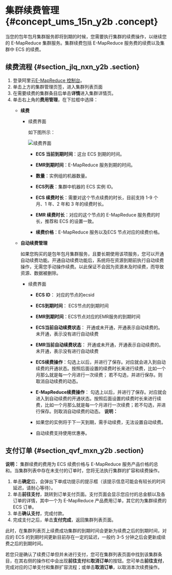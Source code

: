 # 集群续费管理 {#concept_ums_15n_y2b .concept}

当您的包年包月集群服务即将到期的时候，您需要执行集群的续费操作，以继续您的 E-MapReduce 集群服务。集群续费包括 E-MapReduce 服务费的续费以及集群中 ECS 的续费。

## 续费流程 {#section_jlq_nxn_y2b .section}

1.  登录阿里云[E-MapReduce 控制台](https://emr.console.aliyun.com/)。
2.  单击上方的集群管理页签，进入集群列表页面
3.  在需要续费的集群条目后单击**详情**进入集群详情页。
4.  单击右上角的**费用管理**，在下拉框中选择：
    -   **续费**
        -   续费界面

            如下图所示：

            ![续费界面](http://static-aliyun-doc.oss-cn-hangzhou.aliyuncs.com/assets/img/17860/155253111910451_zh-CN.png)

            -   **ECS 当前到期时间**：这台 ECS 到期的时间。

            -   **EMR到期时间**：E-MapReduce 服务到期的时间。

            -   **数量**：实例组的机器数量。

            -   **ECS列表**：集群中机器的 ECS 实例 ID。

            -   **ECS 续费时长**：需要对这个节点续费的时长，目前支持 1-9 个月、1 年、2 年和 3 年的续费时长。

            -   **EMR 续费时长**：对应的这个节点的 E-MapReduce 服务费的时长，推荐和 ECS 的设置一致。

            -   **续费价格**：E-MapReduce 服务以及ECS 节点对应的续费价格。

    -   **自动续费管理**

        如果您购买的是包年包月集群服务，且要长期使用该项服务，您可以开通自动续费功能。开通自动续费功能后，系统将在资源到期前执行自动续费操作，无需您手动操作续费。以此保证不会因为资源未及时续费，而导致资源、数据被删除。

        -   续费界面

            -   **ECS ID**： 对应的节点的ecsid
            -   **ECS到期时间**： ECS节点的到期时间
            -   **EMR到期时间**：ECS节点对应的EMR服务的到期时间
            -   **ECS当前自动续费状态**： 开通或未开通，开通表示自动续费的。未开通，表示没有进行自动续费
            -   **EMR当前自动续费状态**： 开通或未开通，开通表示自动续费的。未开通，表示没有进行自动续费
            -   **ECS续费操作**：勾选上以后，并进行了保存。对应就会进入到自动续费的开通状态。按照后面设置的续费时长来进行续费，比如一个月那么就是每一个月进行一次续费； 若不勾选，并进行保存。则取消自动续费的动态。
            -   **E-MapReduce续费操作**： 勾选上以后，并进行了保存。对应就会进入到自动续费的开通状态。按照后面设置的续费时长来进行续费，比如一个月那么就是每一个月进行一次续费；若不勾选，并进行保存。则取消自动续费的动态。
            **说明：** 

            -   如果您的实例将于下一天到期，需手动续费，无法设置自动续费。
            -   自动续费支持使用优惠券。

## 支付订单 {#section_qvf_mxn_y2b .section}

**说明：** 集群续费的费用为 ECS 续费价格与 E-MapReduce 服务产品价格的总和。当集群列表中存在未支付的订单时，您将无法执行集群的扩容和续费操作。

1.  单击**确定**后，会弹出下单成功提示的提示框（该提示信息可能会有较长的时间延迟，请耐心等待）。
2.  单击**前往支付**，跳转到订单支付页面。支付页面会显示您应付的总金额以及各订单的详情，其中一个为 E-MapReduce 产品费用订单，其它的为集群续费的 ECS 订单。
3.  单击**确认支付**，完成付款。
4.  完成支付之后，单击**支付完成**，返回集群列表页面。

此时，在集群列表页上续费成功集群的到期时间会更新为续费之后的到期时间，对应的 ECS 的到期时间更新目前存在一定的延迟，一般约 3-5 分钟之后会更新成续费之后的到期时间。

若您只是确认了续费订单但并未进行支付，您可在集群列表页面中找到该集群条目，在其右侧的操作栏中会出现**前往支付**和**取消订单**的按钮。您可单击**前往支付**，完成对应的订单支付和集群扩容流程；或单击**取消订单**，以取消本次续费操作。

